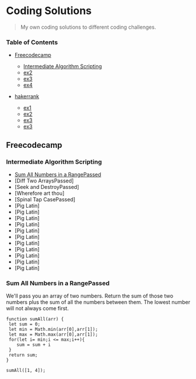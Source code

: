 # Coding Solutions

> My own coding solutions to different coding challenges.

### Table of Contents

- [Freecodecamp](#Freecodecamp)
  - [Intermediate Algorithm Scripting](#Intermediate-Algorithm-Scripting)
  - [ex2](#free_ex2)
  - [ex3](#free_ex3)
  - [ex4](#free_ex4)
  
- [hakerrank](#hakerrank)
  - [ex1](#haker_ex1)
  - [ex2](#haker_ex2)
  - [ex3](#haker_ex3)
  - [ex3](#hakr_ex4)
  
## Freecodecamp

### Intermediate Algorithm Scripting
* [Sum All Numbers in a RangePassed](#Sum-All-Numbers-in-a-RangePassed)
* [Diff Two ArraysPassed]
* [Seek and DestroyPassed]
* [Wherefore art thou]
* [Spinal Tap CasePassed]
* [Pig Latin]
* [Pig Latin]
* [Pig Latin]
* [Pig Latin]
* [Pig Latin]
* [Pig Latin]
* [Pig Latin]
* [Pig Latin]
* [Pig Latin]
* [Pig Latin]
* [Pig Latin]

  
### Sum All Numbers in a RangePassed

 We'll pass you an array of two numbers. Return the sum of those two numbers plus the sum of all the numbers between them. The lowest number will not always come first.

 ``` Solution: 
 function sumAll(arr) {
  let sum = 0;
  let min = Math.min(arr[0],arr[1]);
  let max = Math.max(arr[0],arr[1]);
  for(let i= min;i <= max;i++){
     sum = sum + i
  }
  return sum;
}

sumAll([1, 4]);
``` 



